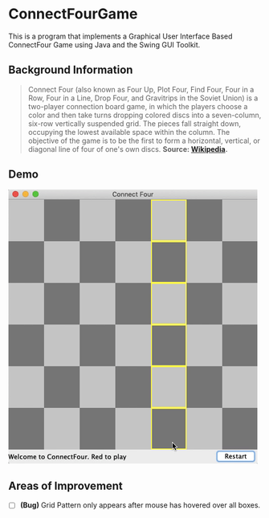 # ConnectFourGame

This is a program that implements a Graphical User Interface Based ConnectFour Game using Java and the Swing GUI Toolkit.

## Background Information 
> Connect Four (also known as Four Up, Plot Four, Find Four, Four in a Row, Four in a Line, Drop Four, and Gravitrips in the Soviet Union) is a two-player connection board game, in which the players choose a color and then take turns dropping colored discs into a seven-column, six-row vertically suspended grid. The pieces fall straight down, occupying the lowest available space within the column. The objective of the game is to be the first to form a horizontal, vertical, or diagonal line of four of one's own discs.
**Source: [Wikipedia](https://en.wikipedia.org/wiki/Connect_Four).**

## Demo 
![ConnectFour Demo](a664fceb393a94ba08714d7f2cd2f2a0.gif)


## Areas of Improvement

- [ ] __(Bug)__ Grid Pattern only appears after mouse has hovered over all boxes.
